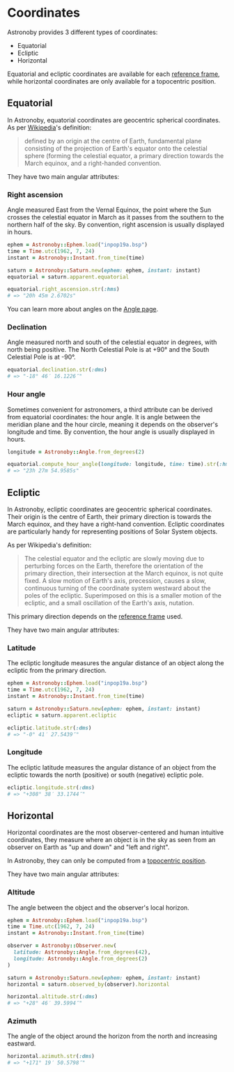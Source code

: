 # Coordinates

Astronoby provides 3 different types of coordinates:

* Equatorial
* Ecliptic
* Horizontal

Equatorial and ecliptic coordinates are available for each
[reference frame](https://github.com/rhannequin/astronoby/wiki/Reference-Frames),
while horizontal coordinates are only available for a topocentric position.

## Equatorial

In Astronoby, equatorial coordinates are geocentric spherical coordinates. As
per [Wikipedia](https://en.wikipedia.org/wiki/Equatorial_coordinate_system)'s
definition:

> defined by an origin at the centre of Earth, fundamental plane consisting of
> the projection of Earth's equator onto the celestial sphere (forming the
> celestial equator, a primary direction towards the March equinox, and a
> right-handed convention.

They have two main angular attributes:

### Right ascension

Angle measured East from the Vernal Equinox, the point where the Sun crosses the
celestial equator in March as it passes from the southern to the northern half
of the sky. By convention, right ascension is usually displayed in hours.

```rb
ephem = Astronoby::Ephem.load("inpop19a.bsp")
time = Time.utc(1962, 7, 24)
instant = Astronoby::Instant.from_time(time)

saturn = Astronoby::Saturn.new(ephem: ephem, instant: instant)
equatorial = saturn.apparent.equatorial

equatorial.right_ascension.str(:hms)
# => "20h 45m 2.6702s"
```

You can learn more about angles on the
[Angle page](https://github.com/rhannequin/astronoby/wiki/Angle).

### Declination

Angle measured north and south of the celestial equator in degrees, with north
being positive. The North Celestial Pole is at +90° and the South Celestial Pole
is at -90°.

```rb
equatorial.declination.str(:dms)
# => "-18° 46′ 16.1226″"
```

### Hour angle

Sometimes convenient for astronomers, a third attribute can be derived from
equatorial coordinates: the hour angle. It is angle between the meridian plane
and the hour circle, meaning it depends on the observer's longitude and time. By
convention, the hour angle is usually displayed in hours.

```rb
longitude = Astronoby::Angle.from_degrees(2)

equatorial.compute_hour_angle(longitude: longitude, time: time).str(:hms)
# => "23h 27m 54.9585s"
```

## Ecliptic

In Astronoby, ecliptic coordinates are geocentric spherical coordinates. Their
origin is the centre of Earth, their primary direction is towards the March
equinox, and they have a right-hand convention. Ecliptic coordinates are
particularly handy for representing positions of Solar System objects.

As per Wikipedia's definition:

> The celestial equator and the ecliptic are slowly moving due to perturbing
> forces on the Earth, therefore the orientation of the primary direction, their
> intersection at the March equinox, is not quite fixed. A slow motion of
> Earth's axis, precession, causes a slow, continuous turning of the coordinate
> system westward about the poles of the ecliptic. Superimposed on this is a
> smaller motion of the ecliptic, and a small oscillation of the Earth's axis,
> nutation.

This primary direction depends on the
[reference frame](https://github.com/rhannequin/astronoby/wiki/Reference-Frames)
used.

They have two main angular attributes:

### Latitude

The ecliptic longitude measures the angular distance of an object along the
ecliptic from the primary direction.

```rb
ephem = Astronoby::Ephem.load("inpop19a.bsp")
time = Time.utc(1962, 7, 24)
instant = Astronoby::Instant.from_time(time)

saturn = Astronoby::Saturn.new(ephem: ephem, instant: instant)
ecliptic = saturn.apparent.ecliptic

ecliptic.latitude.str(:dms)
# => "-0° 41′ 27.5439″"
```

### Longitude

The ecliptic latitude measures the angular distance of an object from the
ecliptic towards the north (positive) or south (negative) ecliptic pole.

```rb
ecliptic.longitude.str(:dms)
# => "+308° 38′ 33.1744″"
```

## Horizontal

Horizontal coordinates are the most observer-centered and human intuitive
coordinates, they measure where an object is in the sky as seen from an observer
on Earth as "up and down" and "left and right".

In Astronoby, they can only be computed from a
[topocentric position](https://github.com/rhannequin/astronoby/wiki/Reference-Frames#topocentric).

They have two main angular attributes:

### Altitude

The angle between the object and the observer's local horizon.

```rb
ephem = Astronoby::Ephem.load("inpop19a.bsp")
time = Time.utc(1962, 7, 24)
instant = Astronoby::Instant.from_time(time)

observer = Astronoby::Observer.new(
  latitude: Astronoby::Angle.from_degrees(42),
  longitude: Astronoby::Angle.from_degrees(2)
)

saturn = Astronoby::Saturn.new(ephem: ephem, instant: instant)
horizontal = saturn.observed_by(observer).horizontal

horizontal.altitude.str(:dms)
# => "+28° 46′ 39.5994″"
```

### Azimuth

The angle of the object around the horizon from the north and increasing
eastward.

```rb
horizontal.azimuth.str(:dms)
# => "+171° 19′ 50.5798″"
```
